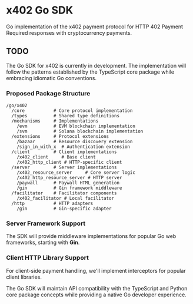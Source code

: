 # x402 Go SDK

Go implementation of the x402 payment protocol for HTTP 402 Payment Required responses with cryptocurrency payments.

## TODO

The Go SDK for x402 is currently in development. The implementation will follow the patterns established by the TypeScript core package while embracing idiomatic Go conventions.

### Proposed Package Structure

```
/go/x402
  /core           # Core protocol implementation
  /types          # Shared type definitions  
  /mechanisms     # Implementations
    /evm          # EVM blockchain implementation
    /svm          # Solana blockchain implementation
  /extensions     # Protocol extensions
    /bazaar       # Resource discovery extension
    /sign_in_with_x  # Authentication extension
  /client         # Client implementations
    /x402_client     # Base client
    /x402_http_client # HTTP-specific client
  /server         # Server implementations
    /x402_resource_server     # Core server logic
    /x402_http_resource_server # HTTP server
    /paywall      # Paywall HTML generation
    /gin          # Gin framework middleware
  /facilitator    # Facilitator components
    /x402_facilitator # Local facilitator
  /http           # HTTP adapters
    /gin          # Gin-specific adapter
```

### Server Framework Support

The SDK will provide middleware implementations for popular Go web frameworks, starting with **Gin**.

### Client HTTP Library Support

For client-side payment handling, we'll implement interceptors for popular client libraries.

The Go SDK will maintain API compatibility with the TypeScript and Python core package concepts while providing a native Go developer experience.
